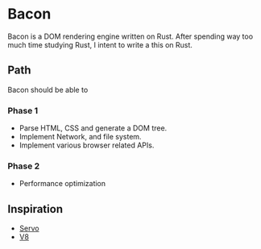 # Bacon

Bacon is a DOM rendering engine written on Rust. After spending way too
much time studying Rust, I intent to write a this on Rust.

## Path

Bacon should be able to 

### Phase 1
- Parse HTML, CSS and generate a DOM tree.
- Implement Network, and file system.
- Implement various browser related APIs.

### Phase 2
- Performance optimization

## Inspiration

- [Servo](https://github.com/servo/servo/)
- [V8](https://github.com/v8/v8)